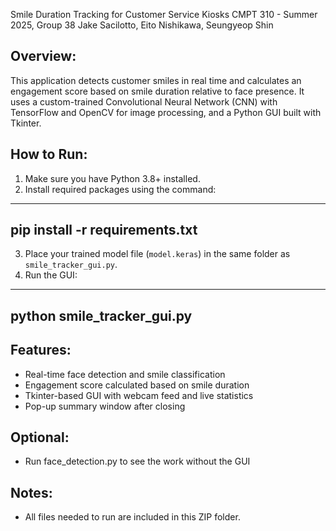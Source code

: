 Smile Duration Tracking for Customer Service Kiosks
CMPT 310 - Summer 2025, Group 38
Jake Sacilotto, Eito Nishikawa, Seungyeop Shin

Overview:
-----------
This application detects customer smiles in real time and calculates an engagement score based on smile duration relative to face presence. It uses a custom-trained Convolutional Neural Network (CNN) with TensorFlow and OpenCV for image processing, and a Python GUI built with Tkinter.

How to Run:
-----------
1. Make sure you have Python 3.8+ installed.
2. Install required packages using the command:

-----------------------------------------------
   pip install -r requirements.txt
------------------------------------------------

3. Place your trained model file (`model.keras`) in the same folder as `smile_tracker_gui.py`.
4. Run the GUI:

---------------------------------------------
   python smile_tracker_gui.py
---------------------------------------------

Features:
-----------
- Real-time face detection and smile classification
- Engagement score calculated based on smile duration
- Tkinter-based GUI with webcam feed and live statistics
- Pop-up summary window after closing

Optional:
-----------
- Run face_detection.py to see the work without the GUI

Notes:
-----------
- All files needed to run are included in this ZIP folder.
